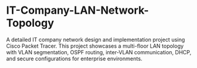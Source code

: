 # IT-Company-LAN-Network-Topology
A detailed IT company network design and implementation project using Cisco Packet Tracer. This project showcases a multi-floor LAN topology with VLAN segmentation, OSPF routing, inter-VLAN communication, DHCP, and secure configurations for enterprise environments.
